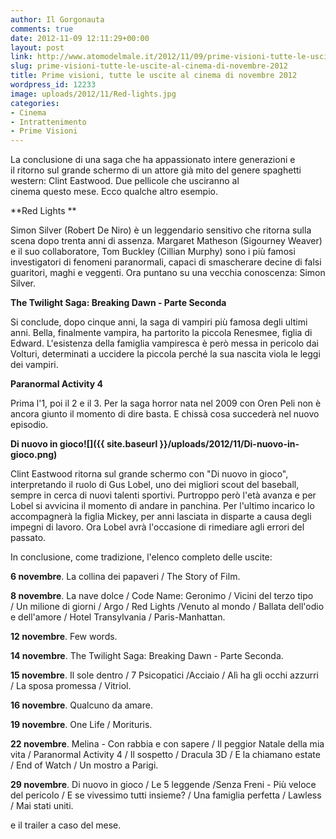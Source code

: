 ```yaml
---
author: Il Gorgonauta
comments: true
date: 2012-11-09 12:11:29+00:00
layout: post
link: http://www.atomodelmale.it/2012/11/09/prime-visioni-tutte-le-uscite-al-cinema-di-novembre-2012/
slug: prime-visioni-tutte-le-uscite-al-cinema-di-novembre-2012
title: Prime visioni, tutte le uscite al cinema di novembre 2012
wordpress_id: 12233
image: uploads/2012/11/Red-lights.jpg
categories:
- Cinema
- Intrattenimento
- Prime Visioni
---
```



La conclusione di una saga che ha appassionato intere generazioni e il ritorno sul grande schermo di un attore già mito del genere spaghetti western: Clint Eastwood. Due pellicole che usciranno al cinema questo mese. Ecco qualche altro esempio.

**Red Lights **

Simon Silver (Robert De Niro) è un leggendario sensitivo che ritorna sulla scena dopo trenta anni di assenza. Margaret Matheson (Sigourney Weaver) e il suo collaboratore, Tom Buckley (Cillian Murphy) sono i più famosi investigatori di fenomeni paranormali, capaci di smascherare decine di falsi guaritori, maghi e veggenti. Ora puntano su una vecchia conoscenza: Simon Silver.

**The Twilight Saga: Breaking Dawn - Parte Seconda**

Si conclude, dopo cinque anni, la saga di vampiri più famosa degli ultimi anni. Bella, finalmente vampira, ha partorito la piccola Renesmee, figlia di Edward. L'esistenza della famiglia vampiresca è però messa in pericolo dai Volturi, determinati a uccidere la piccola perché la sua nascita viola le leggi dei vampiri.

**Paranormal Activity 4**

Prima l'1, poi il 2 e il 3. Per la saga horror nata nel 2009 con Oren Peli non è ancora giunto il momento di dire basta. E chissà cosa succederà nel nuovo episodio.

**Di nuovo in gioco![]({{ site.baseurl }}/uploads/2012/11/Di-nuovo-in-gioco.png)**

Clint Eastwood ritorna sul grande schermo con "Di nuovo in gioco", interpretando il ruolo di Gus Lobel, uno dei migliori scout del baseball, sempre in cerca di nuovi talenti sportivi. Purtroppo però l'età avanza e per Lobel si avvicina il momento di andare in panchina. Per l'ultimo incarico lo accompagnerà la figlia Mickey, per anni lasciata in disparte a causa degli impegni di lavoro. Ora Lobel avrà l'occasione di rimediare agli errori del passato.

In conclusione, come tradizione, l'elenco completo delle uscite:

**6 novembre**. La collina dei papaveri / The Story of Film.

**8 novembre**. La nave dolce / Code Name: Geronimo / Vicini del terzo tipo / Un milione di giorni / Argo / Red Lights /Venuto al mondo / Ballata dell'odio e dell'amore / Hotel Transylvania / Paris-Manhattan.

**12 novembre**. Few words.

**14 novembre**. The Twilight Saga: Breaking Dawn - Parte Seconda.

**15 novembre**. Il sole dentro / 7 Psicopatici /Acciaio / Alì ha gli occhi azzurri / La sposa promessa / Vitriol.

**16 novembre**. Qualcuno da amare.

**19 novembre**. One Life / Morituris.

**22 novembre**. Melina - Con rabbia e con sapere / Il peggior Natale della mia vita / Paranormal Activity 4 / Il sospetto / Dracula 3D / E la chiamano estate / End of Watch / Un mostro a Parigi.

**29 novembre**. Di nuovo in gioco / Le 5 leggende /Senza Freni - Più veloce del pericolo / E se vivessimo tutti insieme? / Una famiglia perfetta / Lawless / Mai stati uniti.

e il trailer a caso del mese.

